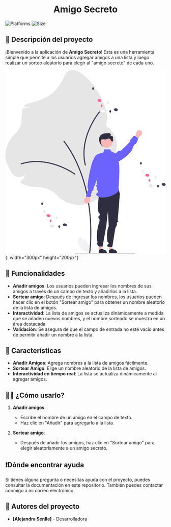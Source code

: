 <h1 align="center"> Amigo Secreto </h1>

![Platforms](https://img.shields.io/badge/platforms-Windows%2C%20Linux%2C%20macOS-brightgreen)
![Size](https://img.shields.io/github/repo-size/AleSenlle/challenge-amigo-secreto-g8)

## 📓 Descripción del proyecto

¡Bienvenido a la aplicación de **Amigo Secreto**! Esta es una herramienta simple que permite a los usuarios agregar amigos a una lista y luego realizar un sorteo aleatorio para elegir al "amigo secreto" de cada uno.

![Amigo Secreto](assets/undraw_welcoming_42an.svg){: width="300px" height="200px"}

## 🔧 Funcionalidades

- **Añadir amigos**: Los usuarios pueden ingresar los nombres de sus amigos a través de un campo de texto y añadirlos a la lista.
- **Sortear amigo**: Después de ingresar los nombres, los usuarios pueden hacer clic en el botón "Sortear amigo" para obtener un nombre aleatorio de la lista de amigos.
- **Interactividad**: La lista de amigos se actualiza dinámicamente a medida que se añaden nuevos nombres, y el nombre sorteado se muestra en un área destacada.
- **Validación**: Se asegura de que el campo de entrada no esté vacío antes de permitir añadir un nombre a la lista.

## 🚀 Características

- **Añadir Amigos**: Agrega nombres a la lista de amigos fácilmente.
- **Sortear Amigo**: Elige un nombre aleatorio de la lista de amigos.
- **Interactividad en tiempo real**: La lista se actualiza dinámicamente al agregar amigos.

## 👨‍💻 ¿Cómo usarlo?

1. **Añadir amigos**: 
   - Escribe el nombre de un amigo en el campo de texto.
   - Haz clic en "Añadir" para agregarlo a la lista.
   
2. **Sortear amigo**: 
   - Después de añadir los amigos, haz clic en "Sortear amigo" para elegir aleatoriamente a un amigo secreto.

## ❗Dónde encontrar ayuda

Si tienes alguna pregunta o necesitas ayuda con el proyecto, puedes consultar la documentación en este repositorio. También puedes contactar conmigo a mi correo electrónico.

## 👥 Autores del proyecto

- **[Alejandra Senlle]** - Desarrolladora
